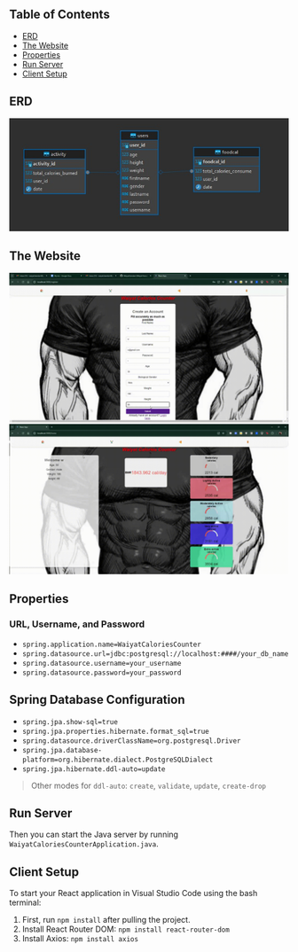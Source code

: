 
## Table of Contents
- [ERD](#erd)
- [The Website](#the-website)
- [Properties](#properties)
- [Run Server](#run-server)
- [Client Setup](#client-setup)

## ERD
![erd](img/erd.jpg)

## The Website 
![registerlogin](img/1.gif)
![activity](img/2.gif)

## Properties

### URL, Username, and Password
- `spring.application.name=WaiyatCaloriesCounter`
- `spring.datasource.url=jdbc:postgresql://localhost:####/your_db_name`
- `spring.datasource.username=your_username`
- `spring.datasource.password=your_password`

## Spring Database Configuration
- `spring.jpa.show-sql=true`
- `spring.jpa.properties.hibernate.format_sql=true`
- `spring.datasource.driverClassName=org.postgresql.Driver`
- `spring.jpa.database-platform=org.hibernate.dialect.PostgreSQLDialect`
- `spring.jpa.hibernate.ddl-auto=update`
> Other modes for `ddl-auto`: `create`, `validate`, `update`, `create-drop`

## Run Server
Then you can start the Java server by running `WaiyatCaloriesCounterApplication.java`.

## Client Setup
To start your React application in Visual Studio Code using the bash terminal:

1. First, run `npm install` after pulling the project.
2. Install React Router DOM: `npm install react-router-dom`
3. Install Axios: `npm install axios`
